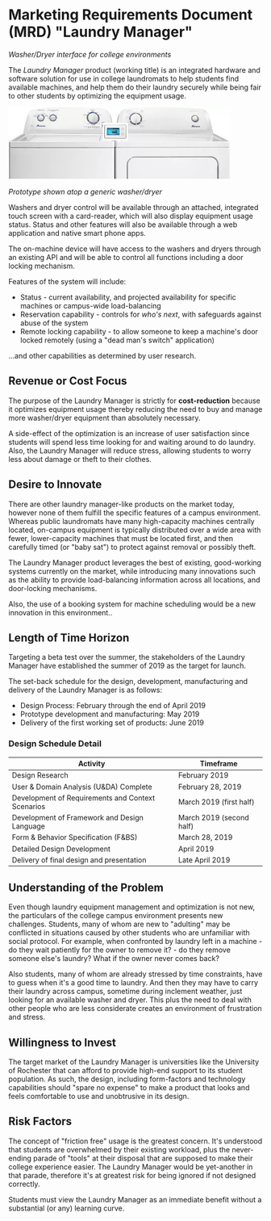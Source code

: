 # Marketing Requirements Document (MRD) "Laundry Manager"

*Washer/Dryer interface for college environments*

The *Laundry Manager* product (working title) is an integrated hardware and software solution for use in college laundromats to help students find available machines, and help them do their laundry securely while being fair to other students by optimizing the equipment usage.

![washer](washer.jpg)<br>

*Prototype shown atop a generic washer/dryer*

Washers and dryer control will be available through an attached, integrated touch screen with a card-reader, which will also display equipment usage status.  Status and other features will also be available through a web application and native smart phone apps.

The on-machine device will have access to the washers and dryers through an existing API and will be able to control all functions including a door locking mechanism.  

Features of the system will include:

- Status - current availability, and projected availability for specific machines or campus-wide load-balancing
- Reservation capability - controls for *who's next*, with safeguards against abuse of the system
- Remote locking capability - to allow someone to keep a machine's door locked remotely (using a "dead man's switch" application)

...and other capabilities as determined by user research.

## Revenue or Cost Focus

The purpose of the Laundry Manager is strictly for **cost-reduction** because it optimizes equipment usage thereby reducing the need to buy and manage more washer/dryer equipment than absolutely necessary.

A side-effect of the optimization is an increase of user satisfaction since students will spend less time looking for and waiting around to do laundry.  Also, the Laundry Manager will reduce stress, allowing students to worry less about damage or theft to their clothes.

## Desire to Innovate

There are other laundry manager-like products on the market today, however none of them fulfill the specific features of a campus environment.  Whereas public laundromats have many high-capacity machines centrally located, on-campus equipment is typically distributed over a wide area with fewer, lower-capacity machines that must be located first, and then carefully timed (or "baby sat") to protect against removal or possibly theft.  

The Laundry Manager product leverages the best of existing, good-working systems currently on the market, while introducing many innovations such as the ability to provide load-balancing information across all locations, and door-locking mechanisms.  

Also, the use of a booking system for machine scheduling would be a new innovation in this environment..

## Length of Time Horizon

Targeting a beta test over the summer, the stakeholders of the Laundry Manager have established the summer of 2019 as the target for launch.  

The set-back schedule for the design, development, manufacturing and delivery of the Laundry Manager is as follows: 

- Design Process: February through the end of April 2019
- Prototype development and manufacturing: May 2019
- Delivery of the first working set of products: June 2019

### Design Schedule Detail

| Activity                                          | Timeframe                |
| ------------------------------------------------- | ------------------------ |
| Design Research                                   | February 2019            |
| User & Domain Analysis (U&DA) Complete            | February 28, 2019        |
| Development of Requirements and Context Scenarios | March 2019 (first half)  |
| Development of Framework and Design Language      | March 2019 (second half) |
| Form & Behavior Specification (F&BS)              | March 28, 2019           |
| Detailed Design Development                       | April 2019               |
| Delivery of final design and presentation         | Late April 2019          |

## Understanding of the Problem

Even though laundry equipment management and optimization is not new, the particulars of the college campus environment presents new challenges.  Students, many of whom are new to "adulting" may be conflicted in situations caused by other students who are unfamiliar with social protocol. For example, when confronted by laundry left in a machine - do they wait patiently for the owner to remove it? - do they remove someone else's laundry?  What if the owner never comes back?

Also students, many of whom are already stressed by time constraints, have to guess when it's a good time to laundry.  And then they may have to carry their laundry across campus, sometime during inclement weather, just looking for an available washer and dryer.  This plus the need to deal with other people who are less considerate creates an environment of frustration and stress. 

## Willingness to Invest

The target market of the Laundry Manager is universities like the University of Rochester that can afford to provide high-end support to its student population.  As such, the design, including form-factors and technology capabilities should "spare no expense" to make a product that looks and feels comfortable to use and unobtrusive in its design.

## Risk Factors

The concept of "friction free" usage is the greatest concern.  It's understood that students are overwhelmed by their existing workload, plus the never-ending parade of "tools" at their disposal that are supposed to make their college experience easier.  The Laundry Manager would be yet-another in that parade, therefore it's at greatest risk for being ignored if not designed correctly.

Students must view the Laundry Manager as an immediate benefit without a substantial (or any) learning curve.